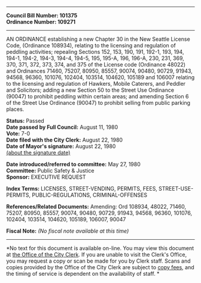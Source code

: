 * * * * *  
  
**Council Bill Number: [](#h0)[](#h2)101375**   
**Ordinance Number: 109271**  
  
* * * * *  
  
AN ORDINANCE establishing a new Chapter 30 in the New Seattle License Code, (Ordinance 108934), relating to the licensing and regulation of peddling activities; repealing Sections 152, 153, 190, 191, 192-1, 193, 194, 194-1, 194-2, 194-3, 194-4, 194-5, 195, 195-A, 196, 196-A, 230, 231, 369, 370, 371, 372, 373, 374, and 375 of the License code (Ordinance 48022) and Ordinances 71460, 75207, 80950, 85557, 90074, 90480, 90729, 91943, 94568, 96360, 101076, 102404, 103514, 104620, 105189 and 106007 relating to the licensing and regulation of Hawkers, Mobile Caterers, and Peddler and Solicitors; adding a new Section 50 to the Street Use Ordinance (90047) to prohibit peddling within certain areas; and amending Section 6 of the Street Use Ordinance (90047) to prohibit selling from public parking places.  
  
**Status:** Passed   
**Date passed by Full Council:** August 11, 1980   
**Vote:** 7-0   
**Date filed with the City Clerk:** August 22, 1980   
**Date of Mayor's signature:** August 22, 1980   
[(about the signature date)](/~public/approvaldate.htm)   
  
  
**Date introduced/referred to committee:** May 27, 1980   
**Committee:** Public Safety & Justice   
**Sponsor:** EXECUTIVE REQUEST   
  
**Index Terms:** LICENSES, STREET-VENDING, PERMITS, FEES, STREET-USE-PERMITS, PUBLIC-REGULATIONS, CRIMINAL-OFFENSES  
  
**References/Related Documents:** Amending: Ord 108934, 48022, 71460, 75207, 80950, 85557, 90074, 90480, 90729, 91943, 94568, 96360, 101076, 102404, 103514, 104620, 105189, 106007, 90047  
  
**Fiscal Note:** *(No fiscal note available at this time)*  
  
* * * * *  
  
*No text for this document is available on-line. You may view this document at [the Office of the City Clerk](http://www.seattle.gov/leg/clerk/contactUs.htm). If you are unable to visit the Clerk's Office, you may request a copy or scan be made for you by Clerk staff. Scans and copies provided by the Office of the City Clerk are subject to [copy fees](http://clerk.seattle.gov/~public/clerkfees.htm), and the timing of service is dependent on the availability of staff. *  
  
  
